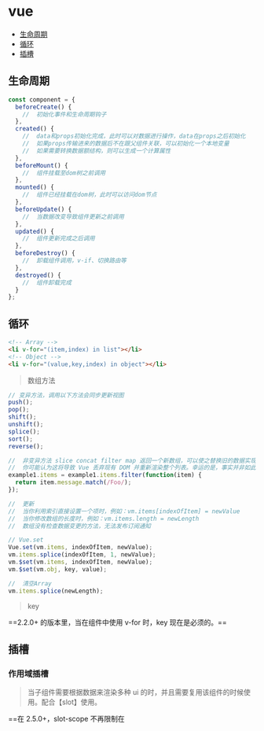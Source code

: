 # vue

- [生命周期](#生命周期)
- [循环](#循环)
- [插槽](#插槽)

## 生命周期

```javascript {.line-numbers}
const component = {
  beforeCreate() {
    //  初始化事件和生命周期钩子
  },
  created() {
    //  data和props初始化完成，此时可以对数据进行操作，data在props之后初始化
    //  如果props传输进来的数据后不在跟父组件关联，可以初始化一个本地变量
    //  如果需要转换数据额结构，则可以生成一个计算属性
  },
  beforeMount() {
    //  组件挂载至dom树之前调用
  },
  mounted() {
    //  组件已经挂载在dom树，此时可以访问dom节点
  },
  beforeUpdate() {
    //  当数据改变导致组件更新之前调用
  },
  updated() {
    //  组件更新完成之后调用
  },
  beforeDestroy() {
    //  卸载组件调用，v-if、切换路由等
  },
  destroyed() {
    //  组件卸载完成
  }
};
```

## 循环

```html {.line-numbers}
<!-- Array -->
<li v-for="(item,index) in list"></li>
<!-- Object -->
<li v-for="(value,key,index) in object"></li>
```

> 数组方法

```javascript
// 变异方法，调用以下方法会同步更新视图
push();
pop();
shift();
unshift();
splice();
sort();
reverse();

//  非变异方法 slice concat filter map 返回一个新数组，可以使之替换旧的数据实现数据更新
//  你可能认为这将导致 Vue 丢弃现有 DOM 并重新渲染整个列表。幸运的是，事实并非如此。Vue 为了使得 DOM 元素得到最大范围的重用而实现了一些智能的、启发式的方法，所以用一个含有相同元素的数组去替换原来的数组是非常高效的操作。
example1.items = example1.items.filter(function(item) {
  return item.message.match(/Foo/);
});

//  更新
//  当你利用索引直接设置一个项时，例如：vm.items[indexOfItem] = newValue
//  当你修改数组的长度时，例如：vm.items.length = newLength
//  数组没有检查数据变更的方法，无法发布订阅通知

// Vue.set
Vue.set(vm.items, indexOfItem, newValue);
vm.items.splice(indexOfItem, 1, newValue);
vm.$set(vm.items, indexOfItem, newValue);
vm.$set(vm.obj, key, value);

//  清空Array
vm.items.splice(newLength);
```

> key

==2.2.0+ 的版本里，当在组件中使用 v-for 时，key 现在是必须的。==

## 插槽

### 作用域插槽

> 当子组件需要根据数据来渲染多种 ui 的时，并且需要复用该组件的时候使用。配合【slot】使用。

==在 2.5.0+，slot-scope 不再限制在 <template> 元素上使用，而可以用在插槽内的任何元素或组件上。==

```html
<!-- 定义一个todoList组件，默认情况下值显示text字段 -->
<!--
  现有status字段，需要根据status字段来显示其他不一致的内容，可以使用作用于插槽
-->
<template>
  <ul class="todo-list">
    <li v-for="(item,index) in todoList" @click="complete(index)" :key="index">
      <!-- 定义父组件接收的变量名为【todo】 -->
      <slot :todo="item"> {{item.text}} </slot>
    </li>
  </ul>
</template>
<!-- 父组件 -->
<template>
  <todo-list>
    <!-- 父组件来自由组合需要展示的内容 -->
    <!-- 定义子组件在父组件中的命名控件为【scope】 -->
    <!-- scope.todo===todo===子组件的item -->
    <!-- 结构语法 slot-scope="{ todo }" -->
    <template slot-scope="scope">
      <span v-if="scope.todo.isRight">+</span>{{scope.todo.text}}
    </template>
  </todo-list>
</template>
```

